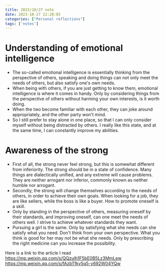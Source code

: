 ```yaml
---
title: 2023/10/27 note
date: 2023-10-27 22:28:03
categories: ["Personal reflections"]
tags: ['notes']
---
```


# Understanding of emotional intelligence

- The so-called emotional intelligence is essentially thinking from the perspective of others, speaking and doing things can not only meet the needs of others, but also satisfy one's own needs.
- When being with others, if you are just getting to know them, emotional intelligence is where it comes in handy. Only by considering things from the perspective of others without harming your own interests, is it worth doing.
- When the two become familiar with each other, they can joke around appropriately, and the other party won't mind.
- So I still prefer to stay alone in one place, so that I can only consider myself without being distracted by others. I really like this state, and at the same time, I can constantly improve my abilities.

# Awareness of the strong

- First of all, the strong never feel strong, but this is somewhat different from inferiority. The strong should be in a state of confidence. Many things are dialectically unified, and any extreme will cause problems. They are neither arrogant nor inferior, commonly known as neither humble nor arrogant.
- Secondly, the strong will change themselves according to the needs of others, in order to achieve their own goals. When looking for a job, they are like sellers, while the boss is like a buyer. How to promote oneself is a skill.
- Only by standing in the perspective of others, measuring oneself by their standards, and improving oneself, can one meet the needs of others well. I strive to achieve whatever standards they want.
- Pursuing a girl is the same. Only by satisfying what she needs can she satisfy what you need. Don't think from your own perspective. What you think is good for her may not be what she needs. Only by prescribing the right medicine can you increase the possibility.

Here is a link to the article I read
https://mp.weixin.qq.com/s/QQzulh1F5bE0B5Lz3MmLew
https://mp.weixin.qq.com/s/fAzbTfky5q5-y692W04YQw
